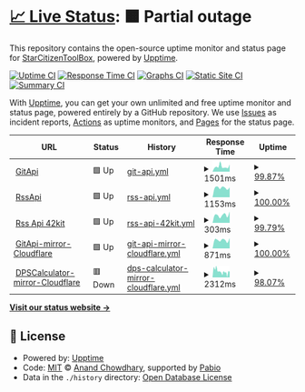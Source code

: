 # [📈 Live Status](https://StarCitizenToolBox.github.io/upptime): <!--live status--> **🟧 Partial outage**

This repository contains the open-source uptime monitor and status page for [StarCitizenToolBox](https://StarCitizenToolBox.github.io/upptime), powered by [Upptime](https://github.com/upptime/upptime).

[![Uptime CI](https://github.com/StarCitizenToolBox/uptime/workflows/Uptime%20CI/badge.svg)](https://github.com/StarCitizenToolBox/uptime/actions?query=workflow%3A%22Uptime+CI%22)
[![Response Time CI](https://github.com/StarCitizenToolBox/uptime/workflows/Response%20Time%20CI/badge.svg)](https://github.com/StarCitizenToolBox/uptime/actions?query=workflow%3A%22Response+Time+CI%22)
[![Graphs CI](https://github.com/StarCitizenToolBox/uptime/workflows/Graphs%20CI/badge.svg)](https://github.com/StarCitizenToolBox/uptime/actions?query=workflow%3A%22Graphs+CI%22)
[![Static Site CI](https://github.com/StarCitizenToolBox/uptime/workflows/Static%20Site%20CI/badge.svg)](https://github.com/StarCitizenToolBox/uptime/actions?query=workflow%3A%22Static+Site+CI%22)
[![Summary CI](https://github.com/StarCitizenToolBox/uptime/workflows/Summary%20CI/badge.svg)](https://github.com/StarCitizenToolBox/uptime/actions?query=workflow%3A%22Summary+CI%22)

With [Upptime](https://upptime.js.org), you can get your own unlimited and free uptime monitor and status page, powered entirely by a GitHub repository. We use [Issues](https://github.com/StarCitizenToolBox/uptime/issues) as incident reports, [Actions](https://github.com/StarCitizenToolBox/uptime/actions) as uptime monitors, and [Pages](https://StarCitizenToolBox.github.io/uptime) for the status page.

<!--start: status pages-->
<!-- This summary is generated by Upptime (https://github.com/upptime/upptime) -->
<!-- Do not edit this manually, your changes will be overwritten -->
<!-- prettier-ignore -->
| URL | Status | History | Response Time | Uptime |
| --- | ------ | ------- | ------------- | ------ |
| <img alt="" src="https://icons.duckduckgo.com/ip3/git.scbox.xkeyc.cn.ico" height="13"> [GitApi](https://git.scbox.xkeyc.cn/SCToolBox/Api/raw/branch/main/sc_doctor/version.json) | 🟩 Up | [git-api.yml](https://github.com/StarCitizenToolBox/uptime/commits/HEAD/history/git-api.yml) | <details><summary><img alt="Response time graph" src="./graphs/git-api/response-time-week.png" height="20"> 1501ms</summary><br><a href="https://StarCitizenToolBox.github.io/uptime/history/git-api"><img alt="Response time 1345" src="https://img.shields.io/endpoint?url=https%3A%2F%2Fraw.githubusercontent.com%2FStarCitizenToolBox%2Fuptime%2FHEAD%2Fapi%2Fgit-api%2Fresponse-time.json"></a><br><a href="https://StarCitizenToolBox.github.io/uptime/history/git-api"><img alt="24-hour response time 2137" src="https://img.shields.io/endpoint?url=https%3A%2F%2Fraw.githubusercontent.com%2FStarCitizenToolBox%2Fuptime%2FHEAD%2Fapi%2Fgit-api%2Fresponse-time-day.json"></a><br><a href="https://StarCitizenToolBox.github.io/uptime/history/git-api"><img alt="7-day response time 1501" src="https://img.shields.io/endpoint?url=https%3A%2F%2Fraw.githubusercontent.com%2FStarCitizenToolBox%2Fuptime%2FHEAD%2Fapi%2Fgit-api%2Fresponse-time-week.json"></a><br><a href="https://StarCitizenToolBox.github.io/uptime/history/git-api"><img alt="30-day response time 1649" src="https://img.shields.io/endpoint?url=https%3A%2F%2Fraw.githubusercontent.com%2FStarCitizenToolBox%2Fuptime%2FHEAD%2Fapi%2Fgit-api%2Fresponse-time-month.json"></a><br><a href="https://StarCitizenToolBox.github.io/uptime/history/git-api"><img alt="1-year response time 1382" src="https://img.shields.io/endpoint?url=https%3A%2F%2Fraw.githubusercontent.com%2FStarCitizenToolBox%2Fuptime%2FHEAD%2Fapi%2Fgit-api%2Fresponse-time-year.json"></a></details> | <details><summary><a href="https://StarCitizenToolBox.github.io/uptime/history/git-api">99.87%</a></summary><a href="https://StarCitizenToolBox.github.io/uptime/history/git-api"><img alt="All-time uptime 99.89%" src="https://img.shields.io/endpoint?url=https%3A%2F%2Fraw.githubusercontent.com%2FStarCitizenToolBox%2Fuptime%2FHEAD%2Fapi%2Fgit-api%2Fuptime.json"></a><br><a href="https://StarCitizenToolBox.github.io/uptime/history/git-api"><img alt="24-hour uptime 100.00%" src="https://img.shields.io/endpoint?url=https%3A%2F%2Fraw.githubusercontent.com%2FStarCitizenToolBox%2Fuptime%2FHEAD%2Fapi%2Fgit-api%2Fuptime-day.json"></a><br><a href="https://StarCitizenToolBox.github.io/uptime/history/git-api"><img alt="7-day uptime 99.87%" src="https://img.shields.io/endpoint?url=https%3A%2F%2Fraw.githubusercontent.com%2FStarCitizenToolBox%2Fuptime%2FHEAD%2Fapi%2Fgit-api%2Fuptime-week.json"></a><br><a href="https://StarCitizenToolBox.github.io/uptime/history/git-api"><img alt="30-day uptime 99.82%" src="https://img.shields.io/endpoint?url=https%3A%2F%2Fraw.githubusercontent.com%2FStarCitizenToolBox%2Fuptime%2FHEAD%2Fapi%2Fgit-api%2Fuptime-month.json"></a><br><a href="https://StarCitizenToolBox.github.io/uptime/history/git-api"><img alt="1-year uptime 99.87%" src="https://img.shields.io/endpoint?url=https%3A%2F%2Fraw.githubusercontent.com%2FStarCitizenToolBox%2Fuptime%2FHEAD%2Fapi%2Fgit-api%2Fuptime-year.json"></a></details>
| <img alt="" src="https://icons.duckduckgo.com/ip3/rss.scbox.xkeyc.cn.ico" height="13"> [RssApi](https://rss.scbox.xkeyc.cn) | 🟩 Up | [rss-api.yml](https://github.com/StarCitizenToolBox/uptime/commits/HEAD/history/rss-api.yml) | <details><summary><img alt="Response time graph" src="./graphs/rss-api/response-time-week.png" height="20"> 1153ms</summary><br><a href="https://StarCitizenToolBox.github.io/uptime/history/rss-api"><img alt="Response time 1117" src="https://img.shields.io/endpoint?url=https%3A%2F%2Fraw.githubusercontent.com%2FStarCitizenToolBox%2Fuptime%2FHEAD%2Fapi%2Frss-api%2Fresponse-time.json"></a><br><a href="https://StarCitizenToolBox.github.io/uptime/history/rss-api"><img alt="24-hour response time 1183" src="https://img.shields.io/endpoint?url=https%3A%2F%2Fraw.githubusercontent.com%2FStarCitizenToolBox%2Fuptime%2FHEAD%2Fapi%2Frss-api%2Fresponse-time-day.json"></a><br><a href="https://StarCitizenToolBox.github.io/uptime/history/rss-api"><img alt="7-day response time 1153" src="https://img.shields.io/endpoint?url=https%3A%2F%2Fraw.githubusercontent.com%2FStarCitizenToolBox%2Fuptime%2FHEAD%2Fapi%2Frss-api%2Fresponse-time-week.json"></a><br><a href="https://StarCitizenToolBox.github.io/uptime/history/rss-api"><img alt="30-day response time 1161" src="https://img.shields.io/endpoint?url=https%3A%2F%2Fraw.githubusercontent.com%2FStarCitizenToolBox%2Fuptime%2FHEAD%2Fapi%2Frss-api%2Fresponse-time-month.json"></a><br><a href="https://StarCitizenToolBox.github.io/uptime/history/rss-api"><img alt="1-year response time 1104" src="https://img.shields.io/endpoint?url=https%3A%2F%2Fraw.githubusercontent.com%2FStarCitizenToolBox%2Fuptime%2FHEAD%2Fapi%2Frss-api%2Fresponse-time-year.json"></a></details> | <details><summary><a href="https://StarCitizenToolBox.github.io/uptime/history/rss-api">100.00%</a></summary><a href="https://StarCitizenToolBox.github.io/uptime/history/rss-api"><img alt="All-time uptime 99.93%" src="https://img.shields.io/endpoint?url=https%3A%2F%2Fraw.githubusercontent.com%2FStarCitizenToolBox%2Fuptime%2FHEAD%2Fapi%2Frss-api%2Fuptime.json"></a><br><a href="https://StarCitizenToolBox.github.io/uptime/history/rss-api"><img alt="24-hour uptime 100.00%" src="https://img.shields.io/endpoint?url=https%3A%2F%2Fraw.githubusercontent.com%2FStarCitizenToolBox%2Fuptime%2FHEAD%2Fapi%2Frss-api%2Fuptime-day.json"></a><br><a href="https://StarCitizenToolBox.github.io/uptime/history/rss-api"><img alt="7-day uptime 100.00%" src="https://img.shields.io/endpoint?url=https%3A%2F%2Fraw.githubusercontent.com%2FStarCitizenToolBox%2Fuptime%2FHEAD%2Fapi%2Frss-api%2Fuptime-week.json"></a><br><a href="https://StarCitizenToolBox.github.io/uptime/history/rss-api"><img alt="30-day uptime 99.89%" src="https://img.shields.io/endpoint?url=https%3A%2F%2Fraw.githubusercontent.com%2FStarCitizenToolBox%2Fuptime%2FHEAD%2Fapi%2Frss-api%2Fuptime-month.json"></a><br><a href="https://StarCitizenToolBox.github.io/uptime/history/rss-api"><img alt="1-year uptime 99.93%" src="https://img.shields.io/endpoint?url=https%3A%2F%2Fraw.githubusercontent.com%2FStarCitizenToolBox%2Fuptime%2FHEAD%2Fapi%2Frss-api%2Fuptime-year.json"></a></details>
| <img alt="" src="https://icons.duckduckgo.com/ip3/rss.42kit.com.ico" height="13"> [Rss Api 42kit](https://rss.42kit.com) | 🟩 Up | [rss-api-42kit.yml](https://github.com/StarCitizenToolBox/uptime/commits/HEAD/history/rss-api-42kit.yml) | <details><summary><img alt="Response time graph" src="./graphs/rss-api-42kit/response-time-week.png" height="20"> 303ms</summary><br><a href="https://StarCitizenToolBox.github.io/uptime/history/rss-api-42kit"><img alt="Response time 392" src="https://img.shields.io/endpoint?url=https%3A%2F%2Fraw.githubusercontent.com%2FStarCitizenToolBox%2Fuptime%2FHEAD%2Fapi%2Frss-api-42kit%2Fresponse-time.json"></a><br><a href="https://StarCitizenToolBox.github.io/uptime/history/rss-api-42kit"><img alt="24-hour response time 347" src="https://img.shields.io/endpoint?url=https%3A%2F%2Fraw.githubusercontent.com%2FStarCitizenToolBox%2Fuptime%2FHEAD%2Fapi%2Frss-api-42kit%2Fresponse-time-day.json"></a><br><a href="https://StarCitizenToolBox.github.io/uptime/history/rss-api-42kit"><img alt="7-day response time 303" src="https://img.shields.io/endpoint?url=https%3A%2F%2Fraw.githubusercontent.com%2FStarCitizenToolBox%2Fuptime%2FHEAD%2Fapi%2Frss-api-42kit%2Fresponse-time-week.json"></a><br><a href="https://StarCitizenToolBox.github.io/uptime/history/rss-api-42kit"><img alt="30-day response time 455" src="https://img.shields.io/endpoint?url=https%3A%2F%2Fraw.githubusercontent.com%2FStarCitizenToolBox%2Fuptime%2FHEAD%2Fapi%2Frss-api-42kit%2Fresponse-time-month.json"></a><br><a href="https://StarCitizenToolBox.github.io/uptime/history/rss-api-42kit"><img alt="1-year response time 333" src="https://img.shields.io/endpoint?url=https%3A%2F%2Fraw.githubusercontent.com%2FStarCitizenToolBox%2Fuptime%2FHEAD%2Fapi%2Frss-api-42kit%2Fresponse-time-year.json"></a></details> | <details><summary><a href="https://StarCitizenToolBox.github.io/uptime/history/rss-api-42kit">99.79%</a></summary><a href="https://StarCitizenToolBox.github.io/uptime/history/rss-api-42kit"><img alt="All-time uptime 97.19%" src="https://img.shields.io/endpoint?url=https%3A%2F%2Fraw.githubusercontent.com%2FStarCitizenToolBox%2Fuptime%2FHEAD%2Fapi%2Frss-api-42kit%2Fuptime.json"></a><br><a href="https://StarCitizenToolBox.github.io/uptime/history/rss-api-42kit"><img alt="24-hour uptime 98.54%" src="https://img.shields.io/endpoint?url=https%3A%2F%2Fraw.githubusercontent.com%2FStarCitizenToolBox%2Fuptime%2FHEAD%2Fapi%2Frss-api-42kit%2Fuptime-day.json"></a><br><a href="https://StarCitizenToolBox.github.io/uptime/history/rss-api-42kit"><img alt="7-day uptime 99.79%" src="https://img.shields.io/endpoint?url=https%3A%2F%2Fraw.githubusercontent.com%2FStarCitizenToolBox%2Fuptime%2FHEAD%2Fapi%2Frss-api-42kit%2Fuptime-week.json"></a><br><a href="https://StarCitizenToolBox.github.io/uptime/history/rss-api-42kit"><img alt="30-day uptime 99.90%" src="https://img.shields.io/endpoint?url=https%3A%2F%2Fraw.githubusercontent.com%2FStarCitizenToolBox%2Fuptime%2FHEAD%2Fapi%2Frss-api-42kit%2Fuptime-month.json"></a><br><a href="https://StarCitizenToolBox.github.io/uptime/history/rss-api-42kit"><img alt="1-year uptime 99.47%" src="https://img.shields.io/endpoint?url=https%3A%2F%2Fraw.githubusercontent.com%2FStarCitizenToolBox%2Fuptime%2FHEAD%2Fapi%2Frss-api-42kit%2Fuptime-year.json"></a></details>
| <img alt="" src="https://icons.duckduckgo.com/ip3/gitapi.scbox.org.ico" height="13"> [GitApi-mirror-Cloudflare](https://gitapi.scbox.org/SCToolBox/Api/raw/branch/main/sc_doctor/version.json) | 🟩 Up | [git-api-mirror-cloudflare.yml](https://github.com/StarCitizenToolBox/uptime/commits/HEAD/history/git-api-mirror-cloudflare.yml) | <details><summary><img alt="Response time graph" src="./graphs/git-api-mirror-cloudflare/response-time-week.png" height="20"> 871ms</summary><br><a href="https://StarCitizenToolBox.github.io/uptime/history/git-api-mirror-cloudflare"><img alt="Response time 839" src="https://img.shields.io/endpoint?url=https%3A%2F%2Fraw.githubusercontent.com%2FStarCitizenToolBox%2Fuptime%2FHEAD%2Fapi%2Fgit-api-mirror-cloudflare%2Fresponse-time.json"></a><br><a href="https://StarCitizenToolBox.github.io/uptime/history/git-api-mirror-cloudflare"><img alt="24-hour response time 1061" src="https://img.shields.io/endpoint?url=https%3A%2F%2Fraw.githubusercontent.com%2FStarCitizenToolBox%2Fuptime%2FHEAD%2Fapi%2Fgit-api-mirror-cloudflare%2Fresponse-time-day.json"></a><br><a href="https://StarCitizenToolBox.github.io/uptime/history/git-api-mirror-cloudflare"><img alt="7-day response time 871" src="https://img.shields.io/endpoint?url=https%3A%2F%2Fraw.githubusercontent.com%2FStarCitizenToolBox%2Fuptime%2FHEAD%2Fapi%2Fgit-api-mirror-cloudflare%2Fresponse-time-week.json"></a><br><a href="https://StarCitizenToolBox.github.io/uptime/history/git-api-mirror-cloudflare"><img alt="30-day response time 890" src="https://img.shields.io/endpoint?url=https%3A%2F%2Fraw.githubusercontent.com%2FStarCitizenToolBox%2Fuptime%2FHEAD%2Fapi%2Fgit-api-mirror-cloudflare%2Fresponse-time-month.json"></a><br><a href="https://StarCitizenToolBox.github.io/uptime/history/git-api-mirror-cloudflare"><img alt="1-year response time 708" src="https://img.shields.io/endpoint?url=https%3A%2F%2Fraw.githubusercontent.com%2FStarCitizenToolBox%2Fuptime%2FHEAD%2Fapi%2Fgit-api-mirror-cloudflare%2Fresponse-time-year.json"></a></details> | <details><summary><a href="https://StarCitizenToolBox.github.io/uptime/history/git-api-mirror-cloudflare">100.00%</a></summary><a href="https://StarCitizenToolBox.github.io/uptime/history/git-api-mirror-cloudflare"><img alt="All-time uptime 95.46%" src="https://img.shields.io/endpoint?url=https%3A%2F%2Fraw.githubusercontent.com%2FStarCitizenToolBox%2Fuptime%2FHEAD%2Fapi%2Fgit-api-mirror-cloudflare%2Fuptime.json"></a><br><a href="https://StarCitizenToolBox.github.io/uptime/history/git-api-mirror-cloudflare"><img alt="24-hour uptime 100.00%" src="https://img.shields.io/endpoint?url=https%3A%2F%2Fraw.githubusercontent.com%2FStarCitizenToolBox%2Fuptime%2FHEAD%2Fapi%2Fgit-api-mirror-cloudflare%2Fuptime-day.json"></a><br><a href="https://StarCitizenToolBox.github.io/uptime/history/git-api-mirror-cloudflare"><img alt="7-day uptime 100.00%" src="https://img.shields.io/endpoint?url=https%3A%2F%2Fraw.githubusercontent.com%2FStarCitizenToolBox%2Fuptime%2FHEAD%2Fapi%2Fgit-api-mirror-cloudflare%2Fuptime-week.json"></a><br><a href="https://StarCitizenToolBox.github.io/uptime/history/git-api-mirror-cloudflare"><img alt="30-day uptime 100.00%" src="https://img.shields.io/endpoint?url=https%3A%2F%2Fraw.githubusercontent.com%2FStarCitizenToolBox%2Fuptime%2FHEAD%2Fapi%2Fgit-api-mirror-cloudflare%2Fuptime-month.json"></a><br><a href="https://StarCitizenToolBox.github.io/uptime/history/git-api-mirror-cloudflare"><img alt="1-year uptime 93.63%" src="https://img.shields.io/endpoint?url=https%3A%2F%2Fraw.githubusercontent.com%2FStarCitizenToolBox%2Fuptime%2FHEAD%2Fapi%2Fgit-api-mirror-cloudflare%2Fuptime-year.json"></a></details>
| <img alt="" src="https://icons.duckduckgo.com/ip3/dps-mirrors.scbox.org.ico" height="13"> [DPSCalculator-mirror-Cloudflare](https://dps-mirrors.scbox.org) | 🟥 Down | [dps-calculator-mirror-cloudflare.yml](https://github.com/StarCitizenToolBox/uptime/commits/HEAD/history/dps-calculator-mirror-cloudflare.yml) | <details><summary><img alt="Response time graph" src="./graphs/dps-calculator-mirror-cloudflare/response-time-week.png" height="20"> 2312ms</summary><br><a href="https://StarCitizenToolBox.github.io/uptime/history/dps-calculator-mirror-cloudflare"><img alt="Response time 2160" src="https://img.shields.io/endpoint?url=https%3A%2F%2Fraw.githubusercontent.com%2FStarCitizenToolBox%2Fuptime%2FHEAD%2Fapi%2Fdps-calculator-mirror-cloudflare%2Fresponse-time.json"></a><br><a href="https://StarCitizenToolBox.github.io/uptime/history/dps-calculator-mirror-cloudflare"><img alt="24-hour response time 2992" src="https://img.shields.io/endpoint?url=https%3A%2F%2Fraw.githubusercontent.com%2FStarCitizenToolBox%2Fuptime%2FHEAD%2Fapi%2Fdps-calculator-mirror-cloudflare%2Fresponse-time-day.json"></a><br><a href="https://StarCitizenToolBox.github.io/uptime/history/dps-calculator-mirror-cloudflare"><img alt="7-day response time 2312" src="https://img.shields.io/endpoint?url=https%3A%2F%2Fraw.githubusercontent.com%2FStarCitizenToolBox%2Fuptime%2FHEAD%2Fapi%2Fdps-calculator-mirror-cloudflare%2Fresponse-time-week.json"></a><br><a href="https://StarCitizenToolBox.github.io/uptime/history/dps-calculator-mirror-cloudflare"><img alt="30-day response time 2252" src="https://img.shields.io/endpoint?url=https%3A%2F%2Fraw.githubusercontent.com%2FStarCitizenToolBox%2Fuptime%2FHEAD%2Fapi%2Fdps-calculator-mirror-cloudflare%2Fresponse-time-month.json"></a><br><a href="https://StarCitizenToolBox.github.io/uptime/history/dps-calculator-mirror-cloudflare"><img alt="1-year response time 2222" src="https://img.shields.io/endpoint?url=https%3A%2F%2Fraw.githubusercontent.com%2FStarCitizenToolBox%2Fuptime%2FHEAD%2Fapi%2Fdps-calculator-mirror-cloudflare%2Fresponse-time-year.json"></a></details> | <details><summary><a href="https://StarCitizenToolBox.github.io/uptime/history/dps-calculator-mirror-cloudflare">98.07%</a></summary><a href="https://StarCitizenToolBox.github.io/uptime/history/dps-calculator-mirror-cloudflare"><img alt="All-time uptime 98.53%" src="https://img.shields.io/endpoint?url=https%3A%2F%2Fraw.githubusercontent.com%2FStarCitizenToolBox%2Fuptime%2FHEAD%2Fapi%2Fdps-calculator-mirror-cloudflare%2Fuptime.json"></a><br><a href="https://StarCitizenToolBox.github.io/uptime/history/dps-calculator-mirror-cloudflare"><img alt="24-hour uptime 98.91%" src="https://img.shields.io/endpoint?url=https%3A%2F%2Fraw.githubusercontent.com%2FStarCitizenToolBox%2Fuptime%2FHEAD%2Fapi%2Fdps-calculator-mirror-cloudflare%2Fuptime-day.json"></a><br><a href="https://StarCitizenToolBox.github.io/uptime/history/dps-calculator-mirror-cloudflare"><img alt="7-day uptime 98.07%" src="https://img.shields.io/endpoint?url=https%3A%2F%2Fraw.githubusercontent.com%2FStarCitizenToolBox%2Fuptime%2FHEAD%2Fapi%2Fdps-calculator-mirror-cloudflare%2Fuptime-week.json"></a><br><a href="https://StarCitizenToolBox.github.io/uptime/history/dps-calculator-mirror-cloudflare"><img alt="30-day uptime 99.00%" src="https://img.shields.io/endpoint?url=https%3A%2F%2Fraw.githubusercontent.com%2FStarCitizenToolBox%2Fuptime%2FHEAD%2Fapi%2Fdps-calculator-mirror-cloudflare%2Fuptime-month.json"></a><br><a href="https://StarCitizenToolBox.github.io/uptime/history/dps-calculator-mirror-cloudflare"><img alt="1-year uptime 97.98%" src="https://img.shields.io/endpoint?url=https%3A%2F%2Fraw.githubusercontent.com%2FStarCitizenToolBox%2Fuptime%2FHEAD%2Fapi%2Fdps-calculator-mirror-cloudflare%2Fuptime-year.json"></a></details>

<!--end: status pages-->

[**Visit our status website →**](https://StarCitizenToolBox.github.io/uptime)

## 📄 License

- Powered by: [Upptime](https://github.com/upptime/upptime)
- Code: [MIT](./LICENSE) © [Anand Chowdhary](https://anandchowdhary.com), supported by [Pabio](https://pabio.com)
- Data in the `./history` directory: [Open Database License](https://opendatacommons.org/licenses/odbl/1-0/)
